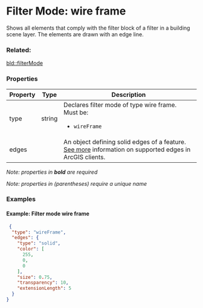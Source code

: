 # Filter Mode: wire frame

Shows all elements that comply with the filter block of a filter in a building scene layer.  The elements are drawn with an edge line.

### Related:

[bld::filterMode](filterMode.bld.md)
### Properties

| Property | Type | Description |
| --- | --- | --- |
| type | string | Declares filter mode of type wire frame.<div>Must be:<ul><li>`wireFrame`</li></ul></div> |
| edges |  | An object defining solid edges of a feature. [See more](https://developers.arcgis.com/web-scene-specification/objects/edges/) information on supported edges in ArcGIS clients. |

*Note: properties in **bold** are required*

*Note: properties in (parentheses) require a unique name*

### Examples 

#### Example: Filter mode wire frame 

```json
 {
  "type": "wireFrame",
  "edges": {
    "type": "solid",
    "color": [
      255,
      0,
      0
    ],
    "size": 0.75,
    "transparency": 10,
    "extensionLength": 5
  }
} 
```

